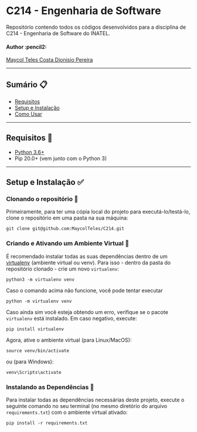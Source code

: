 # C214 - Engenharia de Software

Repositório contendo todos os códigos desenvolvidos para a disciplina de C214 - Engenharia de Software do INATEL.

<h4 align="left"> 
	Author :pencil2:
</h4>

<p align="left">
 <a href="https://github.com/maycolteles">Maycol Teles Costa Dionisio Pereira</a> 
</p>

*********************

## Sumário :clipboard:

* [Requisitos](#requirements)
* [Setup e Instalação](#setup-installation)
* [Como Usar](#how-to-use)

*********************
##  Requisitos :pencil: <a name="requirements"></a>

* [Python 3.6+](https://www.python.org/)
* Pip 20.0+ (vem junto com o Python 3)

*********************
##  Setup e Instalação :white_check_mark: <a name="setup-installation"></a>

### Clonando o repositório :file_folder:
Primeiramente, para ter uma cópia local do projeto para executá-lo/testá-lo, clone o repositório em uma pasta na sua máquina:

```
git clone git@github.com:MaycolTeles/C214.git
```

### Criando e Ativando um Ambiente Virtual :open_file_folder:
É recomendado instalar todas as suas dependências dentro de um [virtualenv](https://docs.python.org/3/tutorial/venv.html) (ambiente virtual ou venv). Para isso - dentro da pasta do repositório clonado - crie um novo `virtualenv`:

```
python3 -m virtualenv venv
```

Caso o comando acima não funcione, você pode tentar executar

```
python -m virtualenv venv
```

Caso ainda sim você esteja obtendo um erro, verifique se o pacote `virtualenv` está instalado. Em caso negativo, execute:

```
pip install virtualenv
```

Agora, ative o ambiente virtual (para Linux/MacOS):

```
source venv/bin/activate
```

ou (para Windows):

```
venv\Scripts\activate
```

### Instalando as Dependências :wrench:
Para instalar todas as dependências necessárias deste projeto, execute o seguinte comando no seu terminal (no mesmo diretório do arquivo `requirements.txt`) com o ambiente virtual ativado:

```
pip install -r requirements.txt
```
